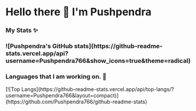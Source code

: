  <h1> Hello there 👋 I'm Pushpendra </h1>
 <h3>My Stats ✨<h3>
![Pushpendra's GitHub stats](https://github-readme-stats.vercel.app/api?username=Pushpendra766&show_icons=true&theme=radical)
</br>
 <h3>Languages that I am working on. 🦾</h3>
[![Top Langs](https://github-readme-stats.vercel.app/api/top-langs/?username=Pushpendra766&layout=compact)](https://github.com/Pushpendra766/github-readme-stats)

